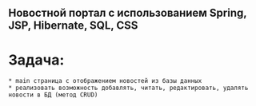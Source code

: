 ## Новостной портал с использованием **Spring**, **JSP**, **Hibernate**, **SQL**, **CSS**

# **Задача**:
```
* main страница с отображением новостей из базы данных
* реализовать возможность добавлять, читать, редактировать, удалять новости в БД (метод CRUD)
```